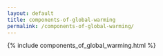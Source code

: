 ```yaml
---
layout: default
title: components-of-global-warming
permalink: /components-of-global-warming/
---
```


<div class='figure-container' >
{% include components_of_global_warming.html %}
</div>